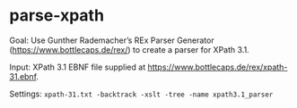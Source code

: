 # parse-xpath

Goal: Use Gunther Rademacher’s REx Parser Generator (<https://www.bottlecaps.de/rex/>) to
create a parser for XPath 3.1.

Input: XPath 3.1 EBNF file supplied at <https://www.bottlecaps.de/rex/xpath-31.ebnf>.

Settings: `xpath-31.txt -backtrack -xslt -tree -name xpath3.1_parser`
